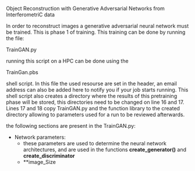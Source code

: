 Object Reconstruction with Generative Adversarial Networks from InterferometriC data

In order to reconstruct images a generative adversarial neural network must be trained. 
This is phase 1 of training.
This training can be done by running the file:
  
  TrainGAN.py
  
running this script on a HPC can be done using the

  TrainGan.pbs

shell script.
In this file the used resourse are set in the header, an email address can also be added here to notify you if your job starts running.
This shell script also creates a directory where the results of this pretraining phase will be stored, this directories need to be changed on line 16 and 17.
Lines 17 and 18 copy TrainGAN.py and the function library to the created directory allowing to parameters used for a run to be reviewed afterwards.

the following sections are present in the TrainGAN.py:

* Network parameters:
  * these parameters are used to determine the neural network architectures, and are used in the functions **create_generator()** and **create_discriminator**
  * **image_Size
  






